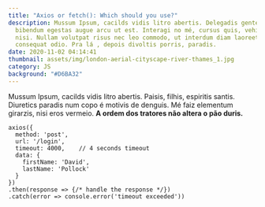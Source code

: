 ```yaml
---
title: "Axios or fetch(): Which should you use?"
description: Mussum Ipsum, cacilds vidis litro abertis. Delegadis gente finis,
  bibendum egestas augue arcu ut est. Interagi no mé, cursus quis, vehicula ac
  nisi. Nullam volutpat risus nec leo commodo, ut interdum diam laoreet. Sed non
  consequat odio. Pra lá , depois divoltis porris, paradis.
date: 2020-11-02 04:14:41
thumbnail: assets/img/london-aerial-cityscape-river-thames_1.jpg
category: JS
background: "#D6BA32"
---
```



Mussum Ipsum, cacilds vidis litro abertis. Paisis, filhis, espiritis santis. Diuretics paradis num copo é motivis de denguis. Mé faiz elementum girarzis, nisi eros vermeio. **A ordem dos tratores não altera o pão duris.**



<!--StartFragment-->

```
axios({
  method: 'post',
  url: '/login',
  timeout: 4000,    // 4 seconds timeout
  data: {
    firstName: 'David',
    lastName: 'Pollock'
  }
})
.then(response => {/* handle the response */})
.catch(error => console.error('timeout exceeded'))
```

<!--EndFragment-->